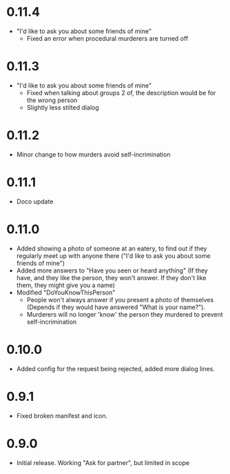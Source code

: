 # 0.11.4

* "I'd like to ask you about some friends of mine"
  * Fixed an error when procedural murderers are turned off

# 0.11.3

* "I'd like to ask you about some friends of mine"
  * Fixed when talking about groups 2 of, the description would be for the wrong person
  * Slightly less stilted dialog

# 0.11.2

* Minor change to how murders avoid self-incrimination

# 0.11.1

* Doco update

# 0.11.0

* Added showing a photo of someone at an eatery, to find out if they regularly meet up with anyone there ("I'd like to ask you about some friends of mine")
* Added more answers to "Have you seen or heard anything" (If they have, and they like the person, they won't answer. If they don't like them, they might give you a name)
* Modified "DoYouKnowThisPerson"
  * People won't always answer if you present a photo of themselves (Depends if they would have answered "What is your name?").
  * Murderers will no longer 'know' the person they murdered to prevent self-incrimination

# 0.10.0

* Added config for the request being rejected, added more dialog lines.

# 0.9.1

* Fixed broken manifest and icon.

# 0.9.0
 
* Initial release. Working "Ask for partner", but limited in scope